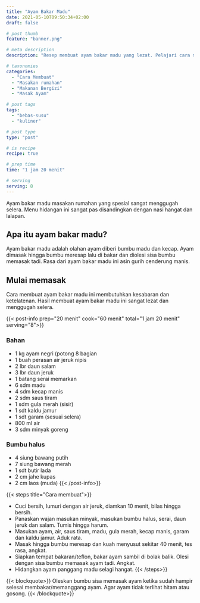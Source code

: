 ```yaml
---
title: "Ayam Bakar Madu"
date: 2021-05-10T09:50:34+02:00
draft: false

# post thumb
feature: "banner.png"

# meta description
description: "Resep membuat ayam bakar madu yang lezat. Pelajari cara membuat ayam bakar madu yang menggugah selera disini."

# taxonomies
categories:
  - "Cara Membuat"
  - "Masakan rumahan"
  - "Makanan Bergizi"
  - "Masak Ayam"

# post tags
tags:
  - "bebas-susu"
  - "kuliner"

# post type
type: "post"

# is recipe
recipe: true

# prep time
time: "1 jam 20 menit"

# serving
serving: 8
---
```

Ayam bakar madu masakan rumahan yang spesial sangat menggugah selera. Menu hidangan ini sangat pas disandingkan dengan nasi hangat dan lalapan.

## Apa itu ayam bakar madu?

Ayam bakar madu adalah olahan ayam diberi bumbu madu dan kecap. Ayam dimasak hingga bumbu meresap lalu di bakar dan diolesi sisa bumbu memasak tadi. Rasa dari ayam bakar madu ini asin gurih cenderung manis.

## Mulai memasak

Cara membuat ayam bakar madu ini membutuhkan kesabaran dan ketelatenan. Hasil membuat ayam bakar madu ini sangat lezat dan menggugah selera.

{{< post-info prep="20 menit" cook="60 menit" total="1 jam 20 menit" serving="8">}}

### Bahan

-   1 kg ayam negri (potong 8 bagian
-   1 buah perasan air jeruk nipis
-   2 lbr daun salam
-   3 lbr daun jeruk
-   1 batang serai memarkan
-   6 sdm madu
-   4 sdm kecap manis
-   2 sdm saus tiram
-   1 sdm gula merah (sisir)
-   1 sdt kaldu jamur
-   1 sdt garam (sesuai selera)
-   800 ml air
-   3 sdm minyak goreng

### Bumbu halus

-   4 siung bawang putih
-   7 siung bawang merah
-   1 sdt butir lada
-   2 cm jahe kupas
-   2 cm laos (muda)
{{< /post-info>}}

{{< steps title="Cara membuat">}}
-   Cuci bersih, lumuri dengan air jeruk, diamkan 10 menit, bilas hingga bersih.
-   Panaskan wajan masukan minyak, masukan bumbu halus, serai, daun jeruk dan salam. Tumis hingga harum.
-   Masukan ayam, air, saus tiram, madu, gula merah, kecap manis, garam dan kaldu jamur. Aduk rata.
-   Masak hingga bumbu meresap dan kuah menyusut sekitar 40 menit, tes rasa, angkat.
-   Siapkan tempat bakaran/teflon, bakar ayam sambil di bolak balik. Olesi dengan sisa bumbu memasak ayam tadi. Angkat.
-   Hidangkan ayam panggang madu selagi hangat.
{{< /steps>}}

{{< blockquote>}}
Oleskan bumbu sisa memasak ayam ketika sudah hampir selesai membakar/memanggang ayam. Agar ayam tidak terlihat hitam atau gosong.
{{< /blockquote>}}

